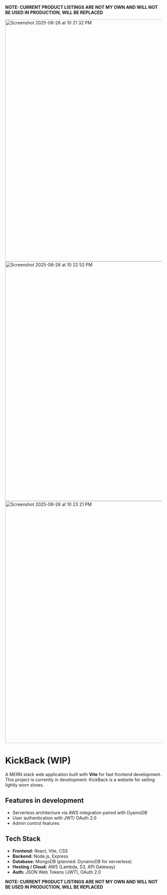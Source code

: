 **NOTE: CURRENT PRODUCT LISTINGS ARE NOT MY OWN AND WILL NOT BE USED IN PRODUCTION, WILL BE REPLACED**

<img width="1432" height="778" alt="Screenshot 2025-08-26 at 10 21 32 PM" src="https://github.com/user-attachments/assets/63503272-1700-4006-871c-44acbd02e173" />
<img width="1438" height="770" alt="Screenshot 2025-08-26 at 10 22 52 PM" src="https://github.com/user-attachments/assets/581e46f5-67ee-4f0b-88ba-b5a351c394e8" />
<img width="1431" height="778" alt="Screenshot 2025-08-26 at 10 23 21 PM" src="https://github.com/user-attachments/assets/987d0449-c488-4b6a-bb2a-06014e642a0b" />

# KickBack (WIP)

A MERN stack web application built with **Vite** for fast frontend development. This project is currently in development. KickBack is a website for selling lightly worn shoes. 

## Features in development
- Serverless architecture via AWS integration paired with DyamoDB
- User authentication with JWT/ OAuth 2.0 
- Admin control features

## Tech Stack

- **Frontend:** React, Vite, CSS
- **Backend:** Node.js, Express
- **Database:** MongoDB (planned: DynamoDB for serverless)
- **Hosting / Cloud:** AWS (Lambda, S3, API Gateway)
- **Auth:** JSON Web Tokens (JWT), OAuth 2.0 

**NOTE: CURRENT PRODUCT LISTINGS ARE NOT MY OWN AND WILL NOT BE USED IN PRODUCTION, WILL BE REPLACED**
